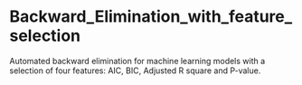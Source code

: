 # Backward_Elimination_with_feature_selection
Automated backward elimination for machine learning models with a selection of four features: AIC, BIC, Adjusted R square and P-value.
